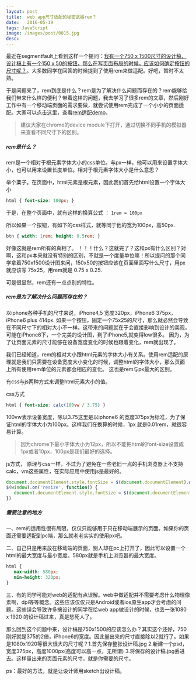 ```yaml
---
layout: post
title:  web app尺寸适配的秘密武器rem？
date:   2016-05-19
tags: JavaScript
image: /images/post/0015.jpg
desc:
---
```


最近在segmentfault上看到这样一个提问：[我有一个750 x 1500尺寸的设计稿，设计稿上有一个150 x 50的按钮，那么在写页面布局的时候，应该如何确定按钮的尺寸呢？](https://segmentfault.com/q/1010000005148519?_ea=802799)。大多数同学在回答的时候提到了使用rem来做适配。好吧，暂时不太熟。

于是问题来了，rem到底是什么？rem是为了解决什么问题而存在的？rem能够给我们带来什么样的便利？带着这样的问题，我去学习了很多rem的文章，然后刚好工作中有一个移动端页面的需求要做，就尝试使用rem完成了一个小小的页面适配。大家可以点击这里，查看[rem适配demo](/static/pages/hk-market-pay)，
> 建议大家在chrome的device module下打开，通过切换不同手机的模拟器来查看不同尺寸下的区别。


##### rem是什么？

rem是一个相对于根元素字体大小的css单位。与px一样，他可以用来设置字体大小，也可以用来设置长度单位。相对于根元素字体大小是什么意思？

举个栗子。在页面中，html元素是根元素，因此我们首先给html设置一个字体大小  

```css
html { font-size: 100px; }
```  

于是，在整个页面中，就有这样的换算公式 ： `1rem = 100px`

所以如果一个按钮，有如下的css样式，就等同于他的宽为100px，高50px.

```css
btn { width: 1rem; height: 0.5rem; }
```  

好像这就是rem所有的真相了。  ！！！什么？这就完了？这和px有什么区别？对啊，这和px本来就没有特别的区别，不就是一个度量单位嘛！所以提问的那个同学拿着750x1500设计图来问，150x50的按钮应该在页面里面写什么尺寸，用px就应该写 75x25，用rem就是 0.75 x 0.25.

可是很显然，rem还有一点点别的特性。


##### rem是为了解决什么问题而存在的？

以iphone各种手机的尺寸来说，iPhone4,5 宽度320px，iPhone6 375px，iPhone6 plus 414px. 如果一个按钮，固定一个75x25的尺寸，那么就必然会导致在不同尺寸下的相对大小不一样。这带来的问题就在于会直接影响到设计的美观，可能在iPhone6下，一个完美的设计图，到了iPhone5,就变得low很多。 因为，为了让页面元素的尺寸能够在设备宽度变化的时候也跟着变化，rem就出现了。

我们已经知道，rem的相对大小跟html元素的字体大小有关系。使用rem适配的原理就是我们只需要在设备宽度大小变化的时候，调整html的字体大小，那么页面上所有使用rem单位的元素都会相应的变化。 这也是rem与px最大的区别。

有css与js两种方式来调整html元素大小的值。  

css方式  

```css
html { font-size: calc(100vw / 3.75) }
```

100vw表示设备宽度，除以3.75这里是以iphone6 的宽度375px为标准，为了保证html的字体大小为100px。这样我们在换算的时候，1px 就是0.01rem，就很容易计算。  
> 因为chrome下最小字体大小为12px，所以不能把html的font-size设置成1px或者10px，100px是我们最好的选择。


js方式， 原理与css一样，不过为了避免在一些老旧一点的手机浏览器上不支持calc，vm这些属性，在实际应用中使用js是最好的。

 ```js
document.documentElement.style.fontSize = $(document.documentElement).width()/3.75 + 'px';
$(window).on('resize', function() {
    document.documentElement.style.fontSize = $(document.documentElement).width()/3.75 + 'px';
})
 ```

 ##### 需要注意的地方

 一、rem的适用性很有局限，仅仅只能够用于只在移动端展示的页面。如果你的页面还需要适配到pc端，那么就老老实实的使用px吧。

 二、自己只是用来放在移动端的页面，别人却在pc上打开了，因此可以设置一个html的最大宽度与最小宽度。580px就是手机上浏览器的最大宽度。

 ```css
html {
    max-width: 580px;
    min-height: 320px;
}
 ```

三、有的同学可能对web的适配有点误解。web中做适配并不需要考虑什么物理像素啊，dpi等等概念。这些应该仅仅只是Android或者ios原生app才会考虑的问题。这些误会导致许多搞设计的同学在给web app做设计的时候，也丢一张1080 x 1920 的设计稿过来，真是愁死人了。

那么回到这个问题中来，设计稿是750x1500的应该怎么办？其实这个还好，750刚好就是375的2倍，iPhone6的宽度。因此量出来的尺寸直接除以2就行了。如果是1080x1920等很大很大的尺寸呢？1.首先保存整张设计稿.jpg 2.新建一个psd，宽度375px，高度1000px(高度可以高一点，无所谓) 3.将保存的设计稿.jpg丢进去。这样量出来的页面元素的尺寸，就是你需要的尺寸。

ps：最好的方法，就是让设计师用sketch出设计稿。

